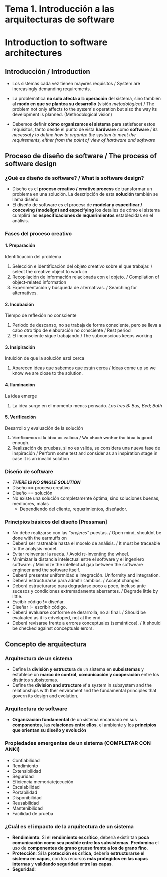 # Tema 1. Introducción a las arquitecturas de software
# Introduction to software architectures

## Introducción / Introduction
- Los sistemas cada vez tienen mayores requisitos / System are increasingly demanding requirements.

- La problemática **no solo afecta a la operación** del sistema, sino también al **modo en que se plantea su desarrollo** (visión _metodológica_) /
The problem not only affects to the system's operation but also the way its development is planned. (Methodological vision)

- Debemos definir **cómo organizamos el sistema** para satisfacer estos requisitos, tanto desde el punto de vista **hardware** como **software**
/ _its necessaty to define how to organize the system to meet the requirements, either from the point of view of hardware and software_


## Proceso de diseño de software / The process of software design 

### ¿Qué es diseño de software? / What is software design?

- Diseño es el **proceso creativo / creative process**  de transformar un problema en una solución. La descripción de esta **solución** también se llama diseño.
- El diseño de software es el proceso de **modelar y especificar / conceving (modelign) and especifying** los detalles de cómo el sistema cumplirá las **especificaciones de requerimientos**  establecidas en el análisis.
  
### Fases del proceso creativo

#### 1. Preparación
Identificación del problema
1. Selección e identificación del objeto creativo sobre el que trabajar. / select the creative object to work on
2. Recopilación de información relacionada con el objeto. / Compilation of object-related information
3. Experimentación y búsqueda de alternativas. / Searching for alternatives.

#### 2. Incubación
Tiempo de reflexión no consciente
1. Periodo de descanso, no se trabaja de forma consciente, pero se lleva a cabo otro tipo de elaboración no consciente / Rest period
2. El inconsciente sigue trabajando / The subconscious keeps working

#### 3. Insipiración
Intuición de que la solución está cerca
1. Aparecen ideas que sabemos que están cerca / Ideas come up so we know we are close to the solution.

#### 4. Iluminación
La idea emerge
1. La idea surge en el momento menos pensado. _Las tres B: Bus, Bed; Bath_ 
 
#### 5. Verificación
Desarrollo y evaluación de la solución
1. Verificamos si la idea es valiosa / We chech wether the idea is good enough.
2. Realización de pruebas, si no es válida, se considera una nueva fase de inspiración / Perform some test and consider as an inspiration stage in case it is an invalid solution


### Diseño de software
- ***THERE IS NO SINGLE SOLUTION***
- Diseño == proceso creativo
- Diseño == solución
- No existe una solución completamente óptima, sino soluciones buenas, mediocres, malas
  - Dependiendo del cliente, requerimientos, diseñador.

### Principios básicos del diseño [Pressman]
- No debe realizarse con las _"orejeras"_ puestas. / Open mind, shouldnt be done with the earmuffs on
- Deberá ser rastreable hasta el modelo de análisis. / It must be traceable to the analysis model.
- Evitar reinventar la rueda. / Avoid re-inventing the wheel.
- Minimizar la distancia intelectual entre el software y el ingeniero software. / Minimize the intellectual gap between the softweare engineer amd the software itself.
- Deberá presentar uniformidad e integración. Uniformity and integration.
- Deberá estructurarse para admitir cambios. / Accept changes.
- Deberá estructurarse para degradarse poco a poco, incluso ante sucesos y condiciones extremadamente aberrantes. / Degrade little by little.
- Escibir código != diseñar.
- Diseñar != escribir código.
- Deberá evaluarse conforme se desarrolla, no al final. / Should be evaluated as it is edveloped, not at the end.
- Deberá revisarse frente a errores conceptuales (semánticos). / It should be checked against conceptuals errors. 


## Concepto de arquitectura
### Arquitectura de un sistema
- Define la **división  y estructura** de un sistema en **subsistemas** y establece un **marco de control**, **comunicación y cooperación** entre los distintos subsistemas.
- Define the **division and structure** of a system in subsystem and the relationships with ther enviroment and the fundamental principles that govern its design and evolution.

### Arquitectura de software
- **Organización fundamental** de un sistema encarnado en sus **componentes**, 
  las **relaciones entre ellos**, el ambiente y los **principios que orientan su diseño y evolución** 

### Propiedades emergentes de un sistema (COMPLETAR CON ANKI)
- Confiabilidad
- Rendimiento
- Extensibilidad
- Seguridad
- Eficiencia memoria/ejecución
- Escalabilidad
- Portabilidad
- Disponibilidad
- Reusabilidad
- Mantenibilidad
- Facilidad de prueba


### ¿Cuál es el impacto de la arquitectura de un sistema
- **Rendimiento**: 
  Si el **rendimiento es crítico**, debería existir tan **poca comunicación como sea posible entre los subsistemas**. **Predomina** el uso de
  **componentes de grano grueso frente a los de grano fino**.
- **Protección**:
  Si la **protección es crítica**, debería **estructurarse el sistema en capas**, con los recursos **más protegidos en las capas internas** y 
  **validando seguridad entre las capas**.
- **Seguridad**:


